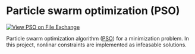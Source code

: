 # Particle swarm optimization (PSO)

[![View PSO on File Exchange](https://www.mathworks.com/matlabcentral/images/matlab-file-exchange.svg)](https://www.mathworks.com/matlabcentral/fileexchange/70022-pso)


Particle swarm optimization algorithm ([PSO](https://en.wikipedia.org/wiki/Particle_swarm_optimization)) for a minimization problem. In this project, nonlinar constraints are implemented as infeasable solutions.
